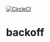 [![CircleCI](https://circleci.com/gh/giantswarm/backoff.svg?&style=shield&circle-token=776bf6423e66027e72228034b905a74cdbe871dc)](https://circleci.com/gh/giantswarm/backoff)

# backoff
